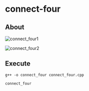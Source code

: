 # connect-four

## About

![connect_four1](https://dxaviud.github.io/images/connect_four1.PNG)  

![connect_four2](https://dxaviud.github.io/images/connect_four2.PNG)

## Execute
`g++ -o connect_four connect_four.cpp`  

`connect_four`
